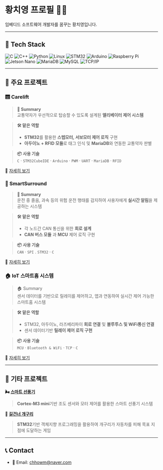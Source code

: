 # 황치영 프로필 👨‍💻

임베디드 소프트웨어 개발자를 꿈꾸는 황치영입니다.

---

## 🔧 Tech Stack

![C](https://img.shields.io/badge/C-000000?style=flat&logo=c&logoColor=white) 
![C++](https://img.shields.io/badge/C++-00599C?style=flat&logo=c%2B%2B&logoColor=white)
![Python](https://img.shields.io/badge/Python-3776AB?style=flat&logo=python&logoColor=white)
![Linux](https://img.shields.io/badge/Linux-FCC624?style=flat&logo=linux&logoColor=black)
![STM32](https://img.shields.io/badge/STM32-0076D6?style=flat&logo=STMicroelectronics&logoColor=white) 
![Arduino](https://img.shields.io/badge/Arduino-00979D?style=flat&logo=Arduino&logoColor=white)
![Raspberry Pi](https://img.shields.io/badge/Raspberry_Pi-A22846?style=flat&logo=Raspberry-Pi&logoColor=white)
![Jetson Nano](https://img.shields.io/badge/Jetson_Nano-76B900?style=flat&logo=nvidia&logoColor=white)
![MariaDB](https://img.shields.io/badge/MariaDB-003545?style=flat&logo=mariadb&logoColor=white)
![MySQL](https://img.shields.io/badge/MySQL-4479A1?style=flat&logo=mysql&logoColor=white)
![TCP/IP](https://img.shields.io/badge/TCP/IP-000000?style=flat&logo=internet-explorer&logoColor=white)

---

## 📂 주요 프로젝트

### 🛗 Carelift

> **🚀 Summary**  
> 교통약자가 우선적으로 탑승할 수 있도록 설계된 **엘리베이터 제어 시스템**

> **🛠️ 맡은 역할**  
> -  **STM32**를 활용한 **스텝모터, 서보모터 제어 로직** 구현  
> -  **아두이노 + RFID 모듈**로 태그 인식 및 **MariaDB**와 연동한 교통약자 판별  

> **📦 사용 기술**  
> `C` · `STM32CubeIDE` · `Arduino` · `PWM` · `UART` · `MariaDB` · `RFID`

🔗 [자세히 보기](https://github.com/chhowm/edge_carelift)

### 🚗 SmartSurround

> **🚨 Summary**  
> 운전 중 졸음, 과속 등의 위험 운전 행태를 감지하여 사용자에게 **실시간 알림**을 제공하는 시스템

>  **🛠️ 맡은 역할**
> - 각 노드간 CAN 통신을 위한 **회로 설계**
> - **CAN 버스 모듈** 과 **MCU** 제어 로직 구현

>  **📦 사용 기술**  
> `CAN` · `SPI` . `STM32` · `C` 

🔗 [자세히 보기](https://github.com/chhowm/edge_SmartSurround)

### 🏠 IoT 스마트홈 시스템

> 🏠 Summary  
> 센서 데이터를 기반으로 릴레이를 제어하고, 앱과 연동하여 실시간 제어 가능한 스마트홈 시스템

> **🛠️ 맡은 역할**
> - STM32, 아두이노, 라즈베리파이 **회로 연결** 및 **블루투스 및 WiFi통신 연결**
> - 센서 데이터기반 **릴레이 제어 로직 구현**

>  **📦 사용 기술**  
> `MCU` · `Bluetooth & WiFi` · `TCP` · `C`

🔗 [자세히 보기](https://github.com/chhowm/edge_smarthome.git)

---

## 🧩 기타 프로젝트
**🌬️ [스마트 선풍기](https://github.com/chhowm/edge_smartfan.git)**
> **Cortex-M3 mini**기반 조도 센서와 모터 제어를 활용한 스마트 선풍기 시스템

**🐸 [길건너 개구리](https://github.com/chhowm/edge_crossyfrog.git)**
> **STM32**기반 객체지향 프로그래밍을 활용하여 개구리가 자동차를 피해 목표 지점에 도달하는 게임
---
## 📞 Contact

- 📧 Email: chhowm@naver.com  


